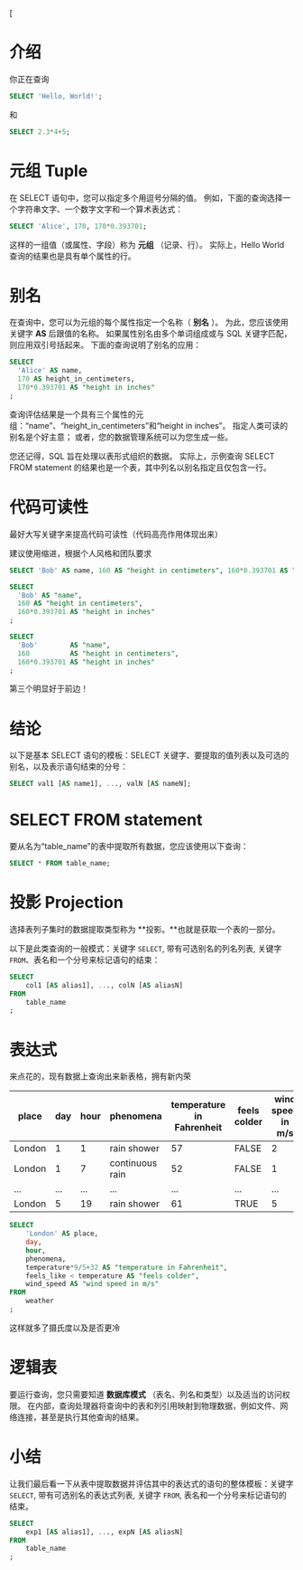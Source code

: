 [
# 介绍

你正在查询

```sql
SELECT 'Hello, World!';
```

和 

```sql
SELECT 2.3*4+5;
```

# 元组 Tuple

在 SELECT 语句中，您可以指定多个用逗号分隔的值。  例如，下面的查询选择一个字符串文字、一个数字文字和一个算术表达式： 

```sql
SELECT 'Alice', 170, 170*0.393701;
```

这样的一组值（或属性、字段）称为 **元组** （记录、行）。 实际上，Hello World 查询的结果也是具有单个属性的行。 

# 别名

在查询中，您可以为元组的每个属性指定一个名称（ **别名** ）。 为此，您应该使用关键字 **AS** 后跟值的名称。 如果属性别名由多个单词组成或与 SQL 关键字匹配，则应用双引号括起来。 下面的查询说明了别名的应用： 

```sql
SELECT 
  'Alice' AS name, 
  170 AS height_in_centimeters, 
  170*0.393701 AS "height in inches"
;
```

查询评估结果是一个具有三个属性的元组：“name”、“height_in_centimeters”和“height in inches”。  指定人类可读的别名是个好主意；  或者，您的数据管理系统可以为您生成一些。 

您还记得，SQL 旨在处理以表形式组织的数据。  实际上，示例查询 SELECT FROM statement 的结果也是一个表，其中列名以别名指定且仅包含一行。 

# 代码可读性

最好大写关键字来提高代码可读性（代码高亮作用体现出来）

建议使用缩进，根据个人风格和团队要求

```sql
SELECT 'Bob' AS name, 160 AS "height in centimeters", 160*0.393701 AS "height in inches";

SELECT 
  'Bob' AS "name", 
  160 AS "height in centimeters", 
  160*0.393701 AS "height in inches"
;

SELECT 
  'Bob'        AS "name", 
  160          AS "height in centimeters", 
  160*0.393701 AS "height in inches"
;
```

第三个明显好于前边！

# 结论

以下是基本 SELECT 语句的模板：SELECT 关键字、要提取的值列表以及可选的别名，以及表示语句结束的分号： 

```sql
SELECT val1 [AS name1], ..., valN [AS nameN];
```

#  SELECT FROM statement 

要从名为“table_name”的表中提取所有数据，您应该使用以下查询： 

```sql
SELECT * FROM table_name;
```

# 投影 Projection

选择表列子集时的数据提取类型称为 **投影。**也就是获取一个表的一部分。

以下是此类查询的一般模式：关键字 `SELECT`, 带有可选别名的列名列表, 关键字 `FROM`、表名和一个分号来标记语句的结束： 

```sql
SELECT
    col1 [AS alias1], ..., colN [AS aliasN]  
FROM
    table_name
;
```

# 表达式

来点花的，现有数据上查询出来新表格，拥有新内荣

| place  | day  | hour | phenomena       | temperature in Fahrenheit | feels colder | wind speed in m/s |
| ------ | ---- | ---- | --------------- | ------------------------- | ------------ | ----------------- |
| London | 1    | 1    | rain shower     | 57                        | FALSE        | 2                 |
| London | 1    | 7    | continuous rain | 52                        | FALSE        | 1                 |
| ...    | ...  | ...  | ...             | ...                       | ...          | ...               |
| London | 5    | 19   | rain shower     | 61                        | TRUE         | 5                 |

```sql
SELECT
    'London' AS place,
    day, 
    hour,
    phenomena,
    temperature*9/5+32 AS "temperature in Fahrenheit",
    feels_like < temperature AS "feels colder",
    wind_speed AS "wind speed in m/s"
FROM
    weather
;
```

这样就多了摄氏度以及是否更冷

# 逻辑表

要运行查询，您只需要知道 **数据库模式** （表名、列名和类型）以及适当的访问权限。 在内部，查询处理器将查询中的表和列引用映射到物理数据，例如文件、网络连接，甚至是执行其他查询的结果。 

# 小结

让我们最后看一下从表中提取数据并评估其中的表达式的语句的整体模板：关键字 `SELECT`, 带有可选别名的表达式列表, 关键字 `FROM`, 表名和一个分号来标记语句的结束。 

```sql
SELECT
    exp1 [AS alias1], ..., expN [AS aliasN]  
FROM
    table_name
;
```